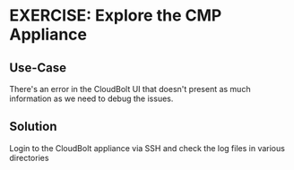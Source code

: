 # EXERCISE: Explore the CMP Appliance

## Use-Case
There's an error in the CloudBolt UI that doesn't present as much information as we need to debug the issues.

## Solution
Login to the CloudBolt appliance via SSH and check the log files in various directories


